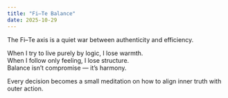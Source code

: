 ```yaml
---
title: "Fi–Te Balance"
date: 2025-10-29
---
```


The Fi–Te axis is a quiet war between authenticity and efficiency.

When I try to live purely by logic, I lose warmth.  
When I follow only feeling, I lose structure.  
Balance isn’t compromise — it’s harmony.  

Every decision becomes a small meditation on how to align inner truth with outer action.
